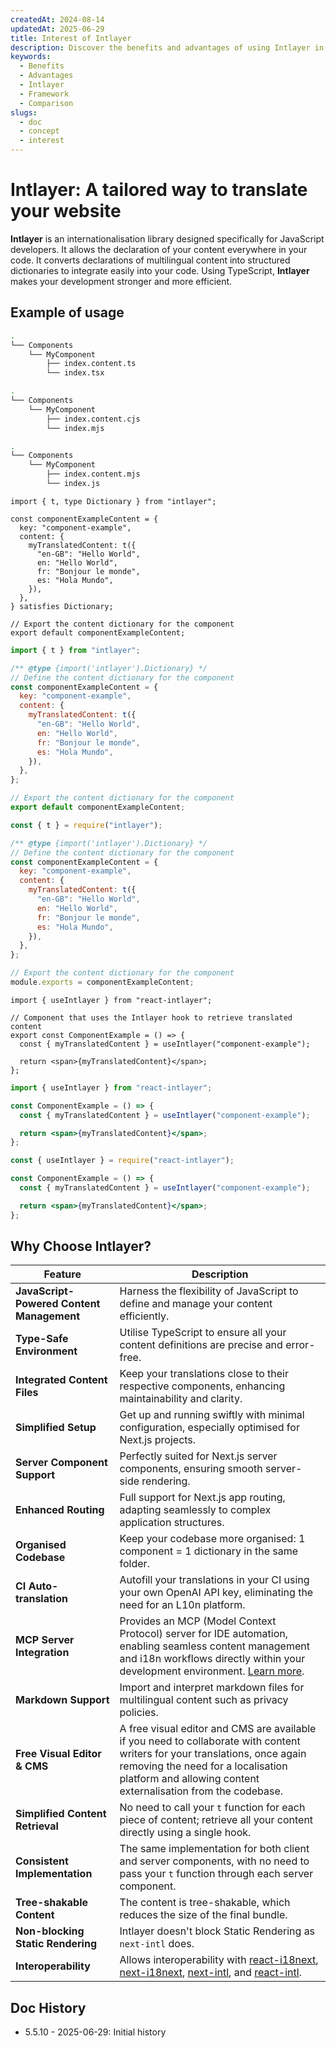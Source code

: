 ```yaml
---
createdAt: 2024-08-14
updatedAt: 2025-06-29
title: Interest of Intlayer
description: Discover the benefits and advantages of using Intlayer in your projects. Understand why Intlayer stands out among other frameworks.
keywords:
  - Benefits
  - Advantages
  - Intlayer
  - Framework
  - Comparison
slugs:
  - doc
  - concept
  - interest
---
```


# Intlayer: A tailored way to translate your website

**Intlayer** is an internationalisation library designed specifically for JavaScript developers. It allows the declaration of your content everywhere in your code. It converts declarations of multilingual content into structured dictionaries to integrate easily into your code. Using TypeScript, **Intlayer** makes your development stronger and more efficient.

## Example of usage

```bash codeFormat="typescript"
.
└── Components
    └── MyComponent
        ├── index.content.ts
        └── index.tsx
```

```bash codeFormat="commonjs"
.
└── Components
    └── MyComponent
        ├── index.content.cjs
        └── index.mjs
```

```bash codeFormat="esm"
.
└── Components
    └── MyComponent
        ├── index.content.mjs
        └── index.js
```

```tsx fileName="./Components/MyComponent/index.content.ts" codeFormat="typescript"
import { t, type Dictionary } from "intlayer";

const componentExampleContent = {
  key: "component-example",
  content: {
    myTranslatedContent: t({
      "en-GB": "Hello World",
      en: "Hello World",
      fr: "Bonjour le monde",
      es: "Hola Mundo",
    }),
  },
} satisfies Dictionary;

// Export the content dictionary for the component
export default componentExampleContent;
```

```jsx fileName="./Components/MyComponent/index.mjx" codeFormat="esm"
import { t } from "intlayer";

/** @type {import('intlayer').Dictionary} */
// Define the content dictionary for the component
const componentExampleContent = {
  key: "component-example",
  content: {
    myTranslatedContent: t({
      "en-GB": "Hello World",
      en: "Hello World",
      fr: "Bonjour le monde",
      es: "Hola Mundo",
    }),
  },
};

// Export the content dictionary for the component
export default componentExampleContent;
```

```jsx fileName="./Components/MyComponent/index.csx" codeFormat="commonjs"
const { t } = require("intlayer");

/** @type {import('intlayer').Dictionary} */
// Define the content dictionary for the component
const componentExampleContent = {
  key: "component-example",
  content: {
    myTranslatedContent: t({
      "en-GB": "Hello World",
      en: "Hello World",
      fr: "Bonjour le monde",
      es: "Hola Mundo",
    }),
  },
};

// Export the content dictionary for the component
module.exports = componentExampleContent;
```

```tsx fileName="./Components/MyComponent/index.tsx" codeFormat="typescript"
import { useIntlayer } from "react-intlayer";

// Component that uses the Intlayer hook to retrieve translated content
export const ComponentExample = () => {
  const { myTranslatedContent } = useIntlayer("component-example");

  return <span>{myTranslatedContent}</span>;
};
```

```jsx fileName="./Components/MyComponent/index.mjx" codeFormat="esm"
import { useIntlayer } from "react-intlayer";

const ComponentExample = () => {
  const { myTranslatedContent } = useIntlayer("component-example");

  return <span>{myTranslatedContent}</span>;
};
```

```jsx fileName="./Components/MyComponent/index.csx" codeFormat="commonjs"
const { useIntlayer } = require("react-intlayer");

const ComponentExample = () => {
  const { myTranslatedContent } = useIntlayer("component-example");

  return <span>{myTranslatedContent}</span>;
};
```

## Why Choose Intlayer?

| Feature                                   | Description                                                                                                                                                                                                                                                                                                                                                                                                                                                                              |
| ----------------------------------------- | ---------------------------------------------------------------------------------------------------------------------------------------------------------------------------------------------------------------------------------------------------------------------------------------------------------------------------------------------------------------------------------------------------------------------------------------------------------------------------------------- |
| **JavaScript-Powered Content Management** | Harness the flexibility of JavaScript to define and manage your content efficiently.                                                                                                                                                                                                                                                                                                                                                                                                     |
| **Type-Safe Environment**                 | Utilise TypeScript to ensure all your content definitions are precise and error-free.                                                                                                                                                                                                                                                                                                                                                                                                    |
| **Integrated Content Files**              | Keep your translations close to their respective components, enhancing maintainability and clarity.                                                                                                                                                                                                                                                                                                                                                                                      |
| **Simplified Setup**                      | Get up and running swiftly with minimal configuration, especially optimised for Next.js projects.                                                                                                                                                                                                                                                                                                                                                                                        |
| **Server Component Support**              | Perfectly suited for Next.js server components, ensuring smooth server-side rendering.                                                                                                                                                                                                                                                                                                                                                                                                   |
| **Enhanced Routing**                      | Full support for Next.js app routing, adapting seamlessly to complex application structures.                                                                                                                                                                                                                                                                                                                                                                                             |
| **Organised Codebase**                    | Keep your codebase more organised: 1 component = 1 dictionary in the same folder.                                                                                                                                                                                                                                                                                                                                                                                                        |
| **CI Auto-translation**                   | Autofill your translations in your CI using your own OpenAI API key, eliminating the need for an L10n platform.                                                                                                                                                                                                                                                                                                                                                                          |
| **MCP Server Integration**                | Provides an MCP (Model Context Protocol) server for IDE automation, enabling seamless content management and i18n workflows directly within your development environment. [Learn more](https://github.com/aymericzip/intlayer/blob/main/docs/docs/en-GB/mcp_server.md).                                                                                                                                                                                                                  |
| **Markdown Support**                      | Import and interpret markdown files for multilingual content such as privacy policies.                                                                                                                                                                                                                                                                                                                                                                                                   |
| **Free Visual Editor & CMS**              | A free visual editor and CMS are available if you need to collaborate with content writers for your translations, once again removing the need for a localisation platform and allowing content externalisation from the codebase.                                                                                                                                                                                                                                                       |
| **Simplified Content Retrieval**          | No need to call your `t` function for each piece of content; retrieve all your content directly using a single hook.                                                                                                                                                                                                                                                                                                                                                                     |
| **Consistent Implementation**             | The same implementation for both client and server components, with no need to pass your `t` function through each server component.                                                                                                                                                                                                                                                                                                                                                     |
| **Tree-shakable Content**                 | The content is tree-shakable, which reduces the size of the final bundle.                                                                                                                                                                                                                                                                                                                                                                                                                |
| **Non-blocking Static Rendering**         | Intlayer doesn't block Static Rendering as `next-intl` does.                                                                                                                                                                                                                                                                                                                                                                                                                             |
| **Interoperability**                      | Allows interoperability with [react-i18next](https://github.com/aymericzip/intlayer/blob/main/docs/docs/en-GB/intlayer_with_react-i18next.md), [next-i18next](https://github.com/aymericzip/intlayer/blob/main/docs/docs/en-GB/intlayer_with_next-i18next.md), [next-intl](https://github.com/aymericzip/intlayer/blob/main/docs/docs/en-GB/intlayer_with_next-intl.md), and [react-intl](https://github.com/aymericzip/intlayer/blob/main/docs/docs/en-GB/intlayer_with_react-intl.md). |

## Doc History

- 5.5.10 - 2025-06-29: Initial history

